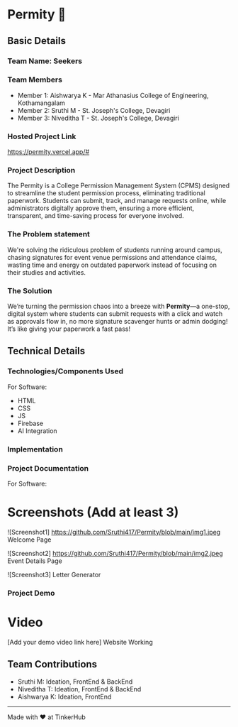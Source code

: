 # Permity 🎯

## Basic Details
### Team Name: Seekers


### Team Members
- Member 1: Aishwarya K - Mar Athanasius College of Engineering, Kothamangalam
- Member 2: Sruthi M - St. Joseph's College, Devagiri
- Member 3: Niveditha T - St. Joseph's College, Devagiri

### Hosted Project Link
https://permity.vercel.app/#

### Project Description
The Permity is a College Permission Management System (CPMS) designed to streamline the student permission process, eliminating traditional paperwork. Students can submit, track, and manage requests online, while administrators digitally approve them, ensuring a more efficient, transparent, and time-saving process for everyone involved.

### The Problem statement
We're solving the ridiculous problem of students running around campus, chasing signatures for event venue permissions and attendance claims, wasting time and energy on outdated paperwork instead of focusing on their studies and activities.

### The Solution
We’re turning the permission chaos into a breeze with **Permity**—a one-stop, digital system where students can submit requests with a click and watch as approvals flow in, no more signature scavenger hunts or admin dodging! It’s like giving your paperwork a fast pass!

## Technical Details
### Technologies/Components Used
For Software:
- HTML
- CSS
- JS
- Firebase
- AI Integration

### Implementation
### Project Documentation
For Software:

# Screenshots (Add at least 3)
![Screenshot1]
https://github.com/Sruthi417/Permity/blob/main/img1.jpeg
Welcome Page

![Screenshot2]
https://github.com/Sruthi417/Permity/blob/main/img2.jpeg
Event Details Page

![Screenshot3]
Letter Generator


### Project Demo
# Video
[Add your demo video link here]
Website Working

## Team Contributions
- Sruthi M: Ideation, FrontEnd & BackEnd
- Niveditha T: Ideation, FrontEnd & BackEnd
- Aishwarya K: Ideation, FrontEnd

---
Made with ❤️ at TinkerHub
